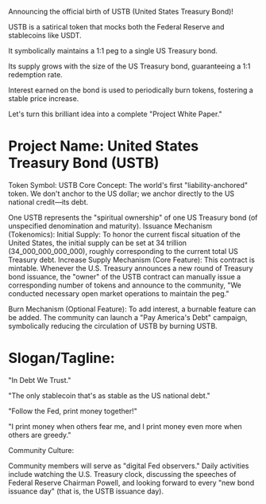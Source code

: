 Announcing the official birth of USTB (United States Treasury Bond)!


USTB is a satirical token that mocks both the Federal Reserve and stablecoins like USDT. 

It symbolically maintains a 1:1 peg to a single US Treasury bond. 

Its supply grows with the size of the US Treasury bond, guaranteeing a 1:1 redemption rate. 

Interest earned on the bond is used to periodically burn tokens, fostering a stable price increase.


Let's turn this brilliant idea into a complete "Project White Paper."

# Project Name: United States Treasury Bond (USTB)

Token Symbol: USTB
Core Concept:
The world's first "liability-anchored" token. We don't anchor to the US dollar; we anchor directly to the US national credit—its debt. 

One USTB represents the "spiritual ownership" of one US Treasury bond (of unspecified denomination and maturity).
Issuance Mechanism (Tokenomics):
Initial Supply: To honor the current fiscal situation of the United States, the initial supply can be set at 34 trillion (34_000_000_000_000), roughly corresponding to the current total US Treasury debt.
Increase Supply Mechanism (Core Feature): This contract is mintable. Whenever the U.S. Treasury announces a new round of Treasury bond issuance, the "owner" of the USTB contract can manually issue a corresponding number of tokens and announce to the community, "We conducted necessary open market operations to maintain the peg."

Burn Mechanism (Optional Feature): To add interest, a burnable feature can be added. The community can launch a "Pay America's Debt" campaign, symbolically reducing the circulation of USTB by burning USTB.

# Slogan/Tagline:

"In Debt We Trust."

"The only stablecoin that's as stable as the US national debt."

"Follow the Fed, print money together!"

"I print money when others fear me, and I print money even more when others are greedy."

Community Culture:

Community members will serve as "digital Fed observers." Daily activities include watching the U.S. Treasury clock, discussing the speeches of Federal Reserve Chairman Powell, and looking forward to every "new bond issuance day" (that is, the USTB issuance day).
